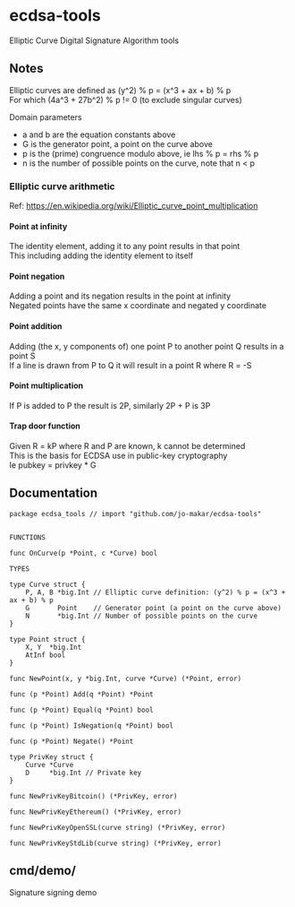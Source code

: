 # ecdsa-tools

Elliptic Curve Digital Signature Algorithm tools

## Notes

Elliptic curves are defined as (y^2) % p = (x^3 + ax + b) % p  
For which (4a^3 + 27b^2) % p != 0 (to exclude singular curves)

Domain parameters
- a and b are the equation constants above
- G is the generator point, a point on the curve above
- p is the (prime) congruence modulo above, ie lhs % p = rhs % p
- n is the number of possible points on the curve, note that n < p

### Elliptic curve arithmetic

Ref: <https://en.wikipedia.org/wiki/Elliptic_curve_point_multiplication>

#### Point at infinity

The identity element, adding it to any point results in that point  
This including adding the identity element to itself

#### Point negation

Adding a point and its negation results in the point at infinity  
Negated points have the same x coordinate and negated y coordinate

#### Point addition

Adding (the x, y components of) one point P to another point Q results in a point S  
If a line is drawn from P to Q it will result in a point R where R = -S

#### Point multiplication

If P is added to P the result is 2P, similarly 2P + P is 3P

#### Trap door function

Given R = kP where R and P are known, k cannot be determined  
This is the basis for ECDSA use in public-key cryptography  
Ie pubkey = privkey * G

## Documentation

<!-- go doc start -->
```
package ecdsa_tools // import "github.com/jo-makar/ecdsa-tools"


FUNCTIONS

func OnCurve(p *Point, c *Curve) bool

TYPES

type Curve struct {
	P, A, B *big.Int // Elliptic curve definition: (y^2) % p = (x^3 + ax + b) % p
	G       Point    // Generator point (a point on the curve above)
	N       *big.Int // Number of possible points on the curve
}

type Point struct {
	X, Y  *big.Int
	AtInf bool
}

func NewPoint(x, y *big.Int, curve *Curve) (*Point, error)

func (p *Point) Add(q *Point) *Point

func (p *Point) Equal(q *Point) bool

func (p *Point) IsNegation(q *Point) bool

func (p *Point) Negate() *Point

type PrivKey struct {
	Curve *Curve
	D     *big.Int // Private key
}

func NewPrivKeyBitcoin() (*PrivKey, error)

func NewPrivKeyEthereum() (*PrivKey, error)

func NewPrivKeyOpenSSL(curve string) (*PrivKey, error)

func NewPrivKeyStdLib(curve string) (*PrivKey, error)

```
<!-- go doc end -->

## cmd/demo/

Signature signing demo
